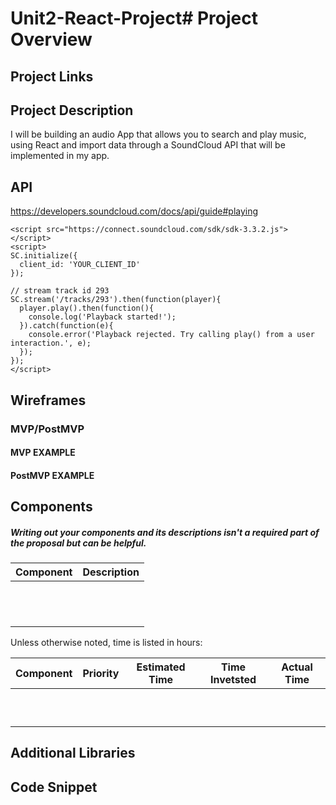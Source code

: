 # Unit2-React-Project# Project Overview

## Project Links



## Project Description

I will be building an audio App that allows you to search and play music, using React and import data through a SoundCloud API that will be implemented in my app.

## API

https://developers.soundcloud.com/docs/api/guide#playing

```
<script src="https://connect.soundcloud.com/sdk/sdk-3.3.2.js"></script>
<script>
SC.initialize({
  client_id: 'YOUR_CLIENT_ID'
});

// stream track id 293
SC.stream('/tracks/293').then(function(player){
  player.play().then(function(){
    console.log('Playback started!');
  }).catch(function(e){
    console.error('Playback rejected. Try calling play() from a user interaction.', e);
  });
});
</script>
```


## Wireframes




### MVP/PostMVP



#### MVP EXAMPLE


#### PostMVP EXAMPLE



## Components
##### Writing out your components and its descriptions isn't a required part of the proposal but can be helpful.



| Component | Description | 
| --- | :---: |  
|  |  | 
|  | | 
|  |  |
| | |
|  |  |
|  | |
| | |
|  | |
|  | |
| | |
|  | |
|  |  |



Unless otherwise noted, time is listed in hours:

| Component | Priority | Estimated Time | Time Invetsted | Actual Time |
| --- | :---: |  :---: | :---: | :---: |
|  |  | | | |
|  |  | |  |  |
| |  | | | |
|  | |  |  |  |
| |  |  |  |  |
|  |  |  |  |  |
| |  | |  |  |
| | |  |  |  |
| | |  |  |  |
| | |  |  |  |


## Additional Libraries


## Code Snippet

